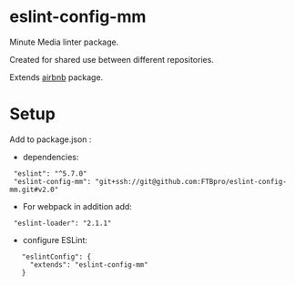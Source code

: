 # eslint-config-mm
Minute Media linter package.

Created for shared use between different repositories.

Extends [airbnb](https://github.com/airbnb/javascript/tree/master/packages/eslint-config-airbnb) package.

# Setup

Add to package.json :

* dependencies:
```
 "eslint": "^5.7.0"
 "eslint-config-mm": "git+ssh://git@github.com:FTBpro/eslint-config-mm.git#v2.0"
```
* For webpack in addition add:
```
 "eslint-loader": "2.1.1"
```
* configure ESLint:
```
   "eslintConfig": {
     "extends": "eslint-config-mm"
   }
```
